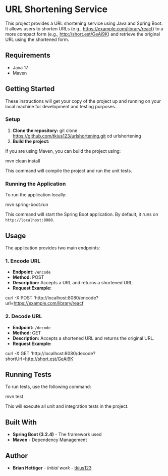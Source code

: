 # URL Shortening Service

This project provides a URL shortening service using Java and Spring Boot. It allows users to shorten URLs (e.g., https://example.com/library/react) to a more compact form (e.g., http://short.est/GeAi9K) and retrieve the original URL using the shortened form.

## Requirements

- Java 17
- Maven

## Getting Started

These instructions will get your copy of the project up and running on your local machine for development and testing purposes.

### Setup

1. **Clone the repository:**
   git clone https://github.com/tkius123/urlshortening.git
   cd urlshortening
2. **Build the project:**

If you are using Maven, you can build the project using:

mvn clean install

This command will compile the project and run the unit tests.

### Running the Application

To run the application locally:

mvn spring-boot:run

This command will start the Spring Boot application. By default, it runs on `http://localhost:8080`.

## Usage

The application provides two main endpoints:

### 1. Encode URL

- **Endpoint:** `/encode`
- **Method:** POST
- **Description:** Accepts a URL and returns a shortened URL.
- **Request Example:**

curl -X POST 'http://localhost:8080/encode?url=https://example.com/library/react'

### 2. Decode URL

- **Endpoint:** `/decode`
- **Method:** GET
- **Description:** Accepts a shortened URL and returns the original URL.
- **Request Example:**

curl -X GET 'http://localhost:8080/decode?shortUrl=http://short.est/GeAi9K'

## Running Tests

To run tests, use the following command:

mvn test


This will execute all unit and integration tests in the project.

## Built With

- **Spring Boot (3.2.4)** - The framework used
- **Maven** - Dependency Management

## Author

- **Brian Hettiger** - *Initial work* - [tkius123](https://github.com/tkius123/yourusername)



